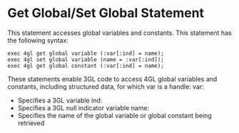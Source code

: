# Get Global/Set Global Statement
This statement accesses global variables and constants.
This statement has the following syntax:

```4gl
exec 4gl get global variable (:var[:ind] = name);
exec 4gl set global variable (name = :var[:ind]);
exec 4gl get global constant (:var[:ind] = name);
```

These statements enable 3GL code to access 4GL global variables and constants, including structured data, for which var is a handle:
var:
- Specifies a 3GL variable
ind:
- Specifies a 3GL null indicator variable
name:
- Specifies the name of the global variable or global constant being retrieved